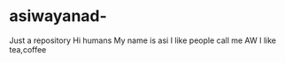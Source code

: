 # asiwayanad-
Just a repository
Hi humans
My name is asi 
I like people call me AW
I like tea,coffee 
